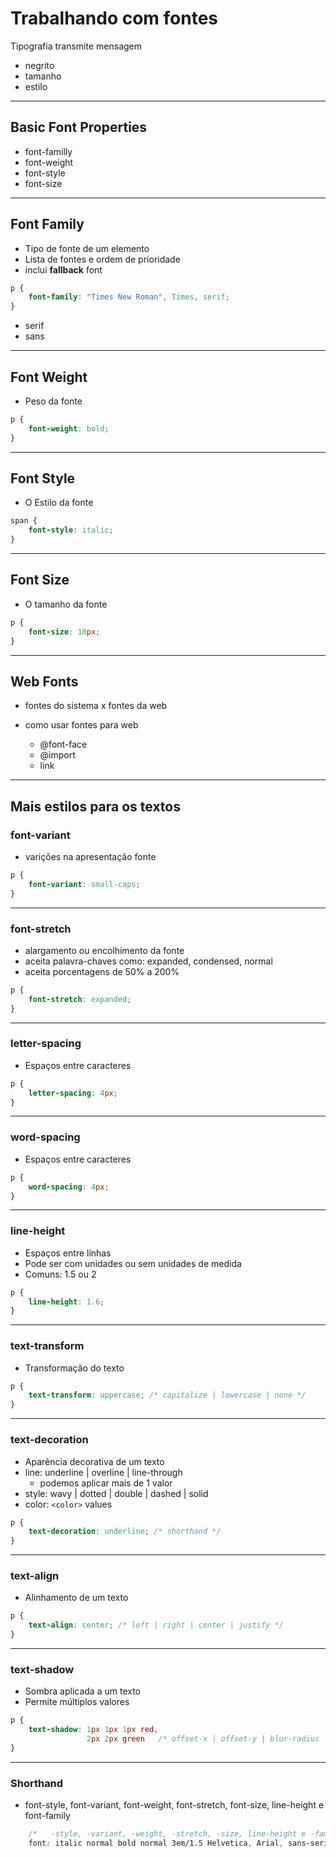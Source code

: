 # Trabalhando com fontes

Tipografia transmite mensagem

- negrito
- tamanho
- estilo

----------------------------------------------------------------------------------

## Basic Font Properties

* font-familly
* font-weight
* font-style
* font-size

----------------------------------------------------------------------------------

## Font Family

* Tipo de fonte de um elemento
* Lista de fontes e ordem de prioridade
* inclui **fallback** font

```css
p {
    font-family: "Times New Roman", Times, serif;
}
```

- serif
- sans

----------------------------------------------------------------------------------

## Font Weight

* Peso da fonte

```css
p {
    font-weight: bold;
}
```

----------------------------------------------------------------------------------

## Font Style

* O Estilo da fonte

```css
span {
    font-style: italic;
}
```

----------------------------------------------------------------------------------

## Font Size

* O tamanho da fonte

```css
p {
    font-size: 18px;
}
```

----------------------------------------------------------------------------------

## Web Fonts

- fontes do sistema x fontes da web
- como usar fontes para web

    * @font-face
    * @import
    * link

----------------------------------------------------------------------------------

## Mais estilos para os textos

### font-variant

* varições na apresentação fonte

```css
p {
    font-variant: small-caps;
}
```

----------------------------------------------------------------------------------

### font-stretch

* alargamento ou encolhimento da fonte
* aceita palavra-chaves como: expanded, condensed, normal
* aceita porcentagens de 50% a 200%

```css
p {
    font-stretch: expanded;
}
```

----------------------------------------------------------------------------------

### letter-spacing

* Espaços entre caracteres

```css
p {
    letter-spacing: 4px;
}
```

----------------------------------------------------------------------------------

### word-spacing

* Espaços entre caracteres

```css
p {
    word-spacing: 4px;
}
```

----------------------------------------------------------------------------------

### line-height

* Espaços entre linhas
* Pode ser com unidades ou sem unidades de medida
* Comuns: 1.5 ou 2

```css
p {
    line-height: 1.6;
}
``` 

----------------------------------------------------------------------------------

### text-transform

* Transformação do texto

```css
p {
    text-transform: uppercase; /* capitalize | lowercase | none */
}
```
----------------------------------------------------------------------------------

### text-decoration

* Aparência decorativa de um texto
* line: underline | overline | line-through
  * podemos aplicar mais de 1 valor
* style: wavy | dotted | double | dashed | solid
* color: `<color>` values

```css
p {
    text-decoration: underline; /* shorthand */
}
```
----------------------------------------------------------------------------------

### text-align

* Alinhamento de um texto

```css
p {
    text-align: center; /* left | right | center | justify */
}
```
----------------------------------------------------------------------------------

### text-shadow

* Sombra aplicada a um texto
* Permite múltiplos valores

```css
p {
    text-shadow: 1px 1px 1px red,
                 2px 2px green   /* offset-x | offset-y | blur-radius | color */
}
```
----------------------------------------------------------------------------------

### Shorthand

* font-style, font-variant, font-weight, font-stretch, font-size, line-height e font-family

```css
    /*   -style, -variant, -weight, -stretch, -size, line-height e -family */
    font: italic normal bold normal 3em/1.5 Helvetica, Arial, sans-serif;
```
